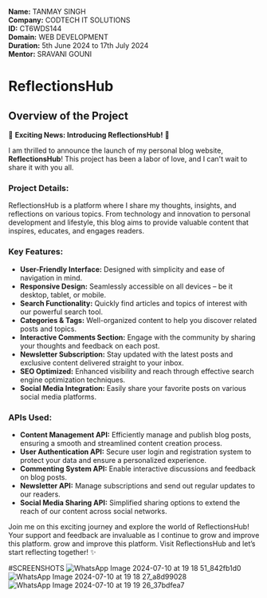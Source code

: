 **Name:** TANMAY SINGH  
**Company:** CODTECH IT SOLUTIONS  
**ID:** CT6WDS144  
**Domain:** WEB DEVELOPMENT  
**Duration:** 5th June 2024 to 17th July 2024  
**Mentor:** SRAVANI GOUNI    
# ReflectionsHub

## Overview of the Project

🚀 **Exciting News: Introducing ReflectionsHub!** 🚀

I am thrilled to announce the launch of my personal blog website, **ReflectionsHub**! This project has been a labor of love, and I can't wait to share it with you all.

### Project Details:
ReflectionsHub is a platform where I share my thoughts, insights, and reflections on various topics. From technology and innovation to personal development and lifestyle, this blog aims to provide valuable content that inspires, educates, and engages readers.

### Key Features:

- **User-Friendly Interface:** Designed with simplicity and ease of navigation in mind.
- **Responsive Design:** Seamlessly accessible on all devices – be it desktop, tablet, or mobile.
- **Search Functionality:** Quickly find articles and topics of interest with our powerful search tool.
- **Categories & Tags:** Well-organized content to help you discover related posts and topics.
- **Interactive Comments Section:** Engage with the community by sharing your thoughts and feedback on each post.
- **Newsletter Subscription:** Stay updated with the latest posts and exclusive content delivered straight to your inbox.
- **SEO Optimized:** Enhanced visibility and reach through effective search engine optimization techniques.
- **Social Media Integration:** Easily share your favorite posts on various social media platforms.

### APIs Used:

- **Content Management API:** Efficiently manage and publish blog posts, ensuring a smooth and streamlined content creation process.
- **User Authentication API:** Secure user login and registration system to protect your data and ensure a personalized experience.
- **Commenting System API:** Enable interactive discussions and feedback on blog posts.
- **Newsletter API:** Manage subscriptions and send out regular updates to our readers.
- **Social Media Sharing API:** Simplified sharing options to extend the reach of our content across social networks.

Join me on this exciting journey and explore the world of ReflectionsHub! Your support and feedback are invaluable as I continue to grow and improve this platform.
 grow and improve this platform.
Visit ReflectionsHub and let’s start reflecting together! ✨

#SCREENSHOTS
![WhatsApp Image 2024-07-10 at 19 18 51_842fb1d0](https://github.com/Tanmay0809/CODTECH-Task2/assets/136161600/62fa8d46-c64d-4cdf-8a49-bc1cbc2fc44c)
![WhatsApp Image 2024-07-10 at 19 18 27_a8d99028](https://github.com/Tanmay0809/CODTECH-Task2/assets/136161600/1247a96d-16e8-45ea-8efd-ef387683b861)
![WhatsApp Image 2024-07-10 at 19 19 26_37bdfea7](https://github.com/Tanmay0809/CODTECH-Task2/assets/136161600/7396f73a-3ef0-4966-a548-c8520e3582de)
